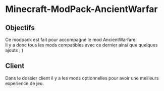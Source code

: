 # Minecraft-ModPack-AncientWarfar
## Objectifs
Ce modpack est fait pour accompagné le mod AncientWarfare.  
Il y a donc tous les mods compatibles avec ce dernier ainsi que quelques ajouts ; )

## Client
Dans le dossier client il y a les mods optionnelles pour avoir une meilleurs experience de jeu.
